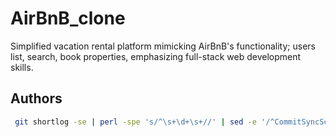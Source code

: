 # AirBnB_clone
Simplified vacation rental platform mimicking AirBnB's functionality; users list, search, book properties, emphasizing full-stack web development skills.



## Authors
```bash
 git shortlog -se | perl -spe 's/^\s+\d+\s+//' | sed -e '/^CommitSyncScript.*$/d'
```